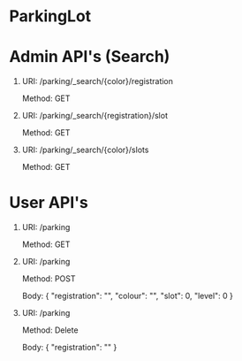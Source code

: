 # ParkingLot

# Admin API's (Search)

1. URI: /parking/_search/{color}/registration

   Method: GET
   
2. URI: /parking/_search/{registration}/slot

   Method: GET

3. URI: /parking/_search/{color}/slots

   Method: GET   
   
# User API's

1. URI: /parking

   Method: GET
   
2. URI: /parking

   Method: POST
   
   Body: {
	"registration": "",
	"colour": "",
	"slot": 0,
	"level": 0
  }

3. URI: /parking

   Method: Delete  
   
   Body: {
	"registration": ""
}
